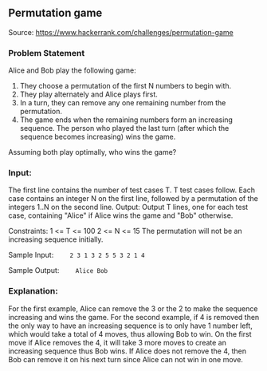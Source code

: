 ## Permutation game

Source: https://www.hackerrank.com/challenges/permutation-game

### Problem Statement ###
Alice and Bob play the following game:
1. They choose a permutation of the first N numbers to begin with.
2. They play alternately and Alice plays first.
3. In a turn, they can remove any one remaining number from the permutation.
4. The game ends when the remaining numbers form an increasing sequence. The person who played the
last turn (after which the sequence becomes increasing) wins the game.

Assuming both play optimally, who wins the game?

### Input: ###
The first line contains the number of test cases T. T test cases follow. Each case contains an integer N on the
first line, followed by a permutation of the integers 1..N on the second line.
Output:
Output T lines, one for each test case, containing "Alice" if Alice wins the game and "Bob" otherwise.

Constraints:
1 <= T <= 100
2 <= N <= 15
The permutation will not be an increasing sequence initially.

Sample Input:
`	 2
	3
	1 3 2
	5
	5 3 2 1 4`

Sample Output:
`	 Alice
	Bob`

### Explanation: ###
For the first example, Alice can remove the 3 or the 2 to make the sequence increasing and wins the game. For the second example, if 4 is removed then the only way to have an increasing sequence is to only have 1 number left, which would take a total of 4 moves, thus allowing Bob to win. On the first move if Alice removes the 4, it will take 3 more moves to create an increasing sequence thus Bob wins. If Alice does not remove the 4, then Bob can remove it on his next turn since Alice can not win in one move.